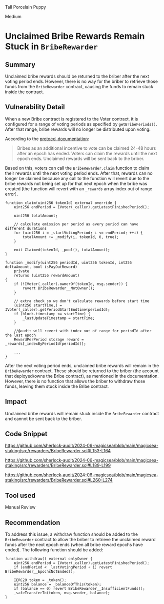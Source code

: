 Tall Porcelain Puppy

Medium

# Unclaimed Bribe Rewards Remain Stuck in `BribeRewarder`

## Summary
Unclaimed bribe rewards should be returned to the briber after the next voting period ends. However, there is no way for the briber to retrieve those funds from the `BribeRewarder` contract, causing the funds to remain stuck inside the contract.

## Vulnerability Detail
When a new Bribe contract is registered to the Voter contract, it is configured for a range of voting periods as specified by `getBribePeriods()`. After that range, bribe rewards will no longer be distributed upon voting.

According to the [protocol documentation](https://docs.magicsea.finance/protocol/magic/magic-lum-voting#bribes):

> Bribes as an additional incentive to vote can be claimed 24-48 hours after an epoch has ended. Voters can claim the rewards until the next epoch ends. Unclaimed rewards will be sent back to the briber.

Based on this, voters can call the `BribeRewarder.claim` function to claim their rewards until the next voting period ends. After that, rewards can no longer be claimed because any call to the function will revert due to the bribe rewards not being set up for that next epoch when the bribe was created (the function will revert with an `_rewards` array index out of range error).

```solidity
function claim(uint256 tokenId) external override {
    uint256 endPeriod = IVoter(_caller).getLatestFinishedPeriod();

    uint256 totalAmount;

    // calculate emission per period as every period can have different durations
    for (uint256 i = _startVotingPeriod; i <= endPeriod; ++i) {
        totalAmount += _modify(i, tokenId, 0, true);
    }

    emit Claimed(tokenId, _pool(), totalAmount);
}
```

```solidity
function _modify(uint256 periodId, uint256 tokenId, int256 deltaAmount, bool isPayOutReward)
    private
    returns (uint256 rewardAmount)
{   
    if (!IVoter(_caller).ownerOf(tokenId, msg.sender)) {
        revert BribeRewarder__NotOwner();
    }

    // extra check so we don't calculate rewards before start time
    (uint256 startTime,) = IVoter(_caller).getPeriodStartEndtime(periodId);
    if (block.timestamp <= startTime) {
        _lastUpdateTimestamp = startTime;
    }

    //@audit will revert with index out of range for periodId after the last epoch
    RewardPerPeriod storage reward = _rewards[_indexByPeriodId(periodId)];

    ...
}
```

After the next voting period ends, unclaimed bribe rewards will remain in the `BribeRewarder` contract. These should be returned to the briber (the account that deployed/owns the Bribe contract), as mentioned in the documentation. However, there is no function that allows the briber to withdraw those funds, leaving them stuck inside the Bribe contract.

## Impact
Unclaimed bribe rewards will remain stuck inside the `BribeRewarder` contract and cannot be sent back to the briber.

## Code Snippet

https://github.com/sherlock-audit/2024-06-magicsea/blob/main/magicsea-staking/src/rewarders/BribeRewarder.sol#L153-L164

https://github.com/sherlock-audit/2024-06-magicsea/blob/main/magicsea-staking/src/rewarders/BribeRewarder.sol#L189-L199

https://github.com/sherlock-audit/2024-06-magicsea/blob/main/magicsea-staking/src/rewarders/BribeRewarder.sol#L260-L274

## Tool used

Manual Review

## Recommendation
To address this issue, a withdraw function should be added to the `BribeRewarder` contract to allow the briber to retrieve the unclaimed reward funds after the next epoch ends (when all bribe reward epochs have ended). The following function should be added:

```solidity
function withdraw() external onlyOwner {
    uint256 endPeriod = IVoter(_caller).getLatestFinishedPeriod();
    if (endPeriod < _lastVotingPeriod + 1) revert BribeRewarder__EpochsNotEnded();

    IERC20 token = _token();
    uint256 balance = _balanceOfThis(token);
    if (balance == 0) revert BribeRewarder__InsufficientFunds();
    _safeTransferTo(token, msg.sender, balance);
}
```